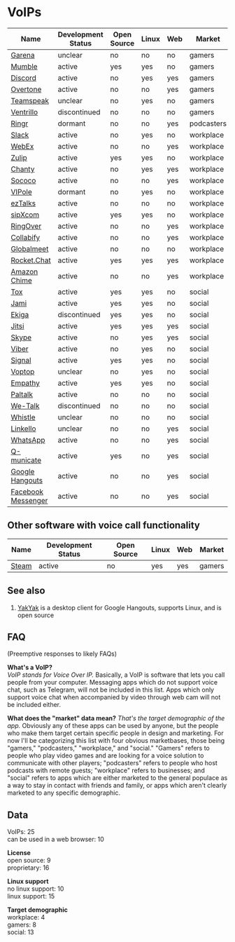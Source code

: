 # VoIPs
| Name                                                   | Development Status | Open Source | Linux | Web | Market     |
| ------------------------------------------------------ | ------------------ | ----------- | ----- | --- | ---------- |
| [Garena](https://www.garena.sg/gpc)                    | unclear            | no          | no    | no  | gamers     |
| [Mumble](http://www.mumble.com/)                       | active             | yes         | yes   | no  | gamers     |
| [Discord](https://discordapp.com/)                     | active             | no          | yes   | yes | gamers     |
| [Overtone](https://overtone.app/)                      | active             | no          | no    | yes | gamers     |
| [Teamspeak](https://www.teamspeak.com/)                | unclear            | no          | yes   | no  | gamers     |
| [Ventrillo](http://www.ventrilo.com/)                  | discontinued       | no          | no    | no  | gamers     |
| [Ringr](http://www.ringr.com/)                         | dormant            | no          | no    | yes | podcasters |
| [Slack](https://slack.com/)                            | active             | no          | yes   | no  | workplace  |
| [WebEx](https://www.webex.com/)                        | active             | no          | no    | yes | workplace  |
| [Zulip](https://zulipchat.com/)                        | active             | yes         | yes   | no  | workplace  |
| [Chanty](https://www.chanty.com/)                      | active             | no          | yes   | yes | workplace  |
| [Sococo](https://www.sococo.com/)                      | active             | no          | no    | yes | workplace  |
| [VIPole](https://www.vipole.com/)                      | dormant            | no          | yes   | no  | workplace  |
| [ezTalks](https://www.eztalks.com/)                    | active             | no          | no    | no  | workplace  |
| [sipXcom](http://sipxcom.org/)                         | active             | yes         | yes   | no  | workplace  |
| [RingOver](https://www.ringover.com/en/)               | active             | no          | no    | yes | workplace  |
| [Collabify](https://collabify.app/)                    | active             | no          | no    | yes | workplace  |
| [Globalmeet](https://www.pgi.com/products/globalmeet/) | active             | no          | no    | no  | workplace  |
| [Rocket.Chat](https://rocket.chat/)                    | active             | yes         | yes   | yes | workplace  |
| [Amazon Chime](https://aws.amazon.com/chime/)          | active             | no          | no    | yes | workplace  |
| [Tox](https://tox.chat/)                               | active             | yes         | yes   | no  | social     |
| [Jami](https://jami.net/)                              | active             | yes         | yes   | no  | social     |
| [Ekiga](http://www.ekiga.org/)                         | discontinued       | yes         | yes   | no  | social     |
| [Jitsi](https://jitsi.org/)                            | active             | yes         | yes   | yes | social     |
| [Skype](https://www.skype.com/en/)                     | active             | no          | yes   | yes | social     |
| [Viber](https://www.viber.com/en/)                     | active             | no          | yes   | no  | social     |
| [Signal](https://signal.org/)                          | active             | yes         | yes   | no  | social     |
| [Voptop](https://www.voptop.com/)                      | unclear            | no          | yes   | no  | social     |
| [Empathy](https://wiki.gnome.org/Apps/Empathy)         | active             | yes         | yes   | no  | social     |
| [Paltalk](https://www.paltalk.com/)                    | active             | no          | no    | no  | social     |
| [We-Talk](https://www.we-talk.co/)                     | discontinued       | no          | no    | no  | social     |
| [Whistle](https://www.whistlephone.com/)               | unclear            | no          | no    | no  | social     |
| [Linkello](https://linkello.com/)                      | unclear            | no          | no    | yes | social     |
| [WhatsApp](https://www.whatsapp.com/)                  | active             | no          | no    | yes | social     |
| [Q-municate](http://q-municate.com/)                   | active             | yes         | no    | yes | social     |
| [Google Hangouts](https://hangouts.google.com/)        | active             | no          | no    | yes | social     |
| [Facebook Messenger](https://www.messenger.com/)       | active             | no          | no    | yes | social     |

## Other software with voice call functionality
| Name                                          | Development Status | Open Source | Linux | Web | Market |
| --------------------------------------------- | ------------------ | ----------- | ----- | --- | ------ |
| [Steam](http://store.steampowered.com/about/) | active             | no          | yes   | yes | gamers |

## See also
1. [YakYak](https://github.com/yakyak/yakyak) is a desktop client for Google Hangouts, supports Linux, and is open source

## FAQ
(Preemptive responses to likely FAQs)

**What's a VoIP?**  
*VoIP stands for Voice Over IP.* Basically, a VoIP is software that lets you call people from your computer. Messaging apps which do not support voice chat, such as Telegram, will not be included in this list. Apps which only support voice chat when accompanied by video through web cam will not be included either.

**What does the "market" data mean?**
*That's the target demographic of the app.* Obviously any of these apps can be used by anyone, but the people who make them target certain specific people in design and marketing. For now I'll be categorizing this list with four obvious marketbases, those being "gamers," "podcasters," "workplace," and "social." "Gamers" refers to people who play video games and are looking for a voice solution to communicate with other players; "podcasters" refers to people who host podcasts with remote guests; "workplace" refers to businesses; and "social" refers to apps which are either marketed to the general populace as a way to stay in contact with friends and family, or apps which aren't clearly marketed to any specific demographic.

## Data
VoIPs: 25  
can be used in a web browser: 10

**License**  
open source: 9  
proprietary: 16

**Linux support**  
no linux support: 10  
linux support: 15

**Target demographic**  
workplace: 4  
gamers: 8  
social: 13
